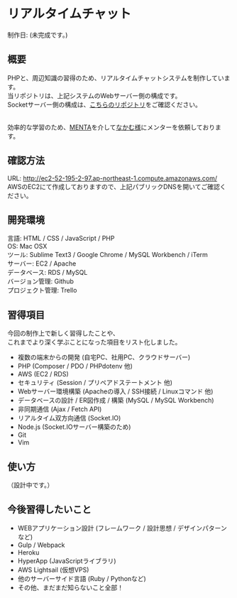 # リアルタイムチャット
制作日: (未完成です。)

## 概要
PHPと、周辺知識の習得のため、リアルタイムチャットシステムを制作しています。<br>
当リポジトリは、上記システムのWebサーバー側の構成です。<br>
Socketサーバー側の構成は、[こちらのリポジトリ]()をご確認ください。<br><br>

効率的な学習のため、[MENTA](https://menta.work/)を介して[なかむ様](https://nakamu.life/)にメンターを依頼しております。

## 確認方法
URL: http://ec2-52-195-2-97.ap-northeast-1.compute.amazonaws.com/<br>
AWSのEC2にて作成しておりますので、上記パブリックDNSを開いてご確認ください。

## 開発環境
言語: HTML / CSS / JavaScript / PHP<br>
OS: Mac OSX<br>
ツール: Sublime Text3 / Google Chrome / MySQL Workbench / iTerm<br>
サーバー: EC2 / Apache<br>
データベース: RDS / MySQL<br>
バージョン管理: Github<br>
プロジェクト管理: Trello

## 習得項目
今回の制作上で新しく習得したことや、<br>
これまでより深く学ぶことになった項目をリスト化しました。<br>
- 複数の端末からの開発 (自宅PC、社用PC、クラウドサーバー)
- PHP (Composer / PDO / PHPdotenv 他)
- AWS (EC2 / RDS)
- セキュリティ (Session / プリペアドステートメント 他)
- Webサーバー環境構築 (Apacheの導入 / SSH接続 / Linuxコマンド 他)
- データベースの設計 / ER図作成 / 構築 (MySQL / MySQL Workbench)
- 非同期通信 (Ajax / Fetch API)
- リアルタイム双方向通信 (Socket.IO)
- Node.js (Socket.IOサーバー構築のため)
- Git
- Vim

## 使い方
（設計中です。）

## 今後習得したいこと
- WEBアプリケーション設計 (フレームワーク / 設計思想 / デザインパターンなど)
- Gulp / Webpack
- Heroku
- HyperApp (JavaScriptライブラリ)
- AWS Lightsail (仮想VPS)
- 他のサーバーサイド言語 (Ruby / Pythonなど)
- その他、まだまだ知らないこと全部！
